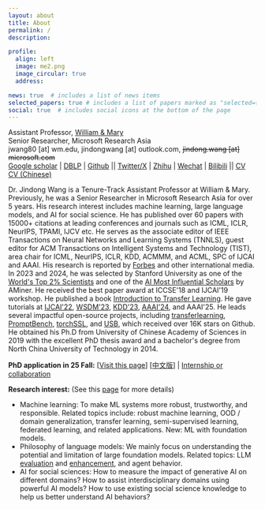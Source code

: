 ```yaml
---
layout: about
title: About
permalink: /
description: 

profile:
  align: left
  image: me2.png
  image_circular: true
  address: 

news: true  # includes a list of news items
selected_papers: true # includes a list of papers marked as "selected={true}"
social: true  # includes social icons at the bottom of the page
---
```


Assistant Professor, <a href="https://www.wm.edu/">William & Mary</a><br/>
Senior Researcher, Microsoft Research Asia<br>
jwang80 [at] wm.edu, jindongwang [at] outlook.com, <s>jindong.wang [at] microsoft.com</s><br>
[Google scholar](https://scholar.google.com/citations?&user=hBZ_tKsAAAAJ&view_op=list_works&sortby=pubdate) | [DBLP](https://dblp.org/pid/19/2969-1.html) | [Github](https://github.com/jindongwang) || [Twitter/X](https://twitter.com/jd92wang) | [Zhihu](https://www.zhihu.com/people/jindongwang) | [Wechat](http://jd92.wang/assets/img/wechat_public_account.jpg) | [Bilibili](https://space.bilibili.com/477087194) || [CV](https://go.jd92.wang/cv) [CV (Chinese)](https://go.jd92.wang/cvchinese)

Dr. Jindong Wang is a Tenure-Track Assistant Professor at William & Mary. Previously, he was a Senior Researcher in Microsoft Research Asia for over 5 years. His research interest includes machine learning, large language models, and AI for social science. He has published over 60 papers with 15000+ citations at leading conferences and journals such as ICML, ICLR, NeurIPS, TPAMI, IJCV etc. He serves as the associate editor of IEEE Transactions on Neural Networks and Learning Systems (TNNLS), guest editor for ACM Transactions on Intelligent Systems and Technology (TIST), area chair for ICML, NeurIPS, ICLR, KDD, ACMMM, and ACML, SPC of IJCAI and AAAI. His research is reported by [Forbes](https://www.forbes.com/sites/lanceeliot/2023/11/11/the-answer-to-why-emotionally-worded-prompts-can-goose-generative-ai-into-better-answers-and-how-to-spur-a-decidedly-positive-rise-out-of-ai/?sh=38038fb137e5) and other international media. In 2023 and 2024, he was selected by Stanford University as one of the [World's Top 2% Scientists](https://ecebm.com/2023/10/04/stanford-university-names-worlds-top-2-scientists-2023/) and one of the [AI Most Influential Scholars](https://www.aminer.cn/ai2000?domain_ids=5dc122672ebaa6faa962c2a4) by AMiner. He received the best paper award at ICCSE'18 and IJCAI'19 workshop. He published a book [Introduction to Transfer Learning](http://jd92.wang/tlbook). He gave tutorials at [IJCAI'22](https://dgresearch.github.io/), [WSDM'23](https://dgresearch.github.io/), [KDD'23](https://mltrust.github.io/), [AAAI'24](https://ood-timeseries.github.io/), and AAAI'25. He leads several impactful open-source projects, including [transferlearning](https://github.com/jindongwang/transferlearning), [PromptBench](https://github.com/microsoft/promptbench), [torchSSL](https://github.com/torchssl/torchssl), and [USB](https://github.com/microsoft/Semi-superised-learning), which received over 16K stars on Github. 
He obtained his Ph.D from University of Chinese Academy of Sciences in 2019 with the excellent PhD thesis award and a bachelor's degree from North China University of Technology in 2014.

**PhD application in 25 Fall:** [[Visit this page](https://jd92wang.notion.site/Professor-Jindong-Wang-from-William-Mary-is-Recruiting-Fully-Funded-PhD-Students-Interns-for-Fall-12eb4ea70d8e803cadebd1a9b75fd739?pvs=4)]  [[中文版](https://zhuanlan.zhihu.com/p/4827065042)] | [Internship or collaboration](https://forms.gle/zRcWP49qF9aR1VXW8)

**Research interest:** (See this [page](https://jd92.wang/research/) for more details)
- Machine learning: To make ML systems more robust, trustworthy, and responsible. Related topics include: robust machine learning, OOD / domain generalization, transfer learning, semi-supervised learning, federated learning, and related applications. New: ML with foundation models.
- Philosophy of language models: We mainly focus on understanding the potential and limitation of large foundation models. Related topics: LLM [evaluation](https://llm-eval.github.io/) and [enhancement](https://llm-enhance.github.io/), and agent behavior.
- AI for social sciences: How to measure the impact of generative AI on different domains? How to assist interdisciplinary domains using powerful AI models? How to use existing social science knowledge to help us better understand AI behaviors?

